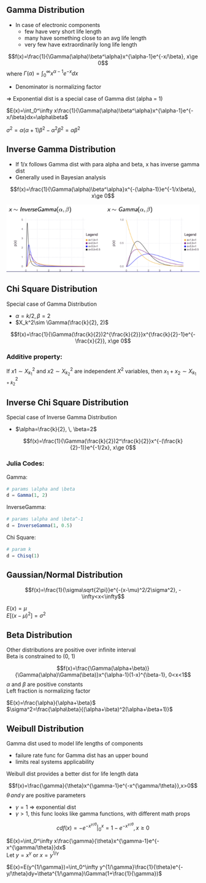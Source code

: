 ## Gamma Distribution
- In case of electronic components
    - few have very short life length
    - many have something close to an avg life length
    - very few have extraordinarily long life length

$$f(x)=\frac{1}{\Gamma(\alpha)\beta^\alpha}x^{\alpha-1}e^{-x/\beta}, x\ge 0$$
where $\Gamma(\alpha)=\int_0^\infty x^{\alpha-1}e^{-x}dx$
- Denominator is normalizing factor

=> Exponential dist is a special case of Gamma dist (alpha = 1)

$E(x)=\int_0^\infty x\frac{1}{\Gamma(\alpha)\beta^\alpha}x^{\alpha-1}e^{-x/\beta}dx=\alpha\beta$

$\sigma^2=\alpha(\alpha+1)\beta^2-\alpha^2\beta^2=\alpha\beta^2$

## Inverse Gamma Distribution
- If 1/x follows Gamma dist with para alpha and beta, x has inverse gamma dist
- Generally used in Bayesian analysis

$$f(x)=\frac{1}{\Gamma(\alpha)\beta^\alpha}x^{-(\alpha-1)}e^{-1/x\beta}, x\ge 0$$

![alt text](image.png)

## Chi Square Distribution
Special case of Gamma Distribution
- $\alpha=k/2, \, \beta=2$
- $X_k^2\sim \Gamma(\frac{k}{2}, 2)$

$$f(x)=\frac{1}{\Gamma(\frac{k}{2})2^{\frac{k}{2}}}x^{\frac{k}{2}-1}e^{-\frac{x}{2}}, x\ge 0$$

### **Additive property**:
If $x1\sim X_{k_1}^2$ and $x2\sim X_{k_2}^2$ are independent $X^2$ variables, then $x_1+x_2\sim X_{k_1+k_2}^2$

## Inverse Chi Square Distribution
Special case of Inverse Gamma Distribution
- $\alpha=\frac{k}{2}, \, \beta=2$

$$f(x)=\frac{1}{\Gamma(\frac{k}{2})2^\frac{k}{2}}x^{-(\frac{k}{2}-1)}e^{-1/2x}, x\ge 0$$

### Julia Codes:
Gamma:
```julia
# params \alpha and \beta
d = Gamma(1, 2)
```

InverseGamma:
```julia
# params \alpha and \beta^-1
d = InverseGamma(1, 0.5)
```

Chi Square:
```julia
# param k
d = Chisq(1)
```

## Gaussian/Normal Distribution
$$f(x)=\frac{1}{\sigma\sqrt{2\pi}}e^{-(x-\mu)^2/2\sigma^2}, -\infty<x<\infty$$

$E(x)=\mu$ \
$E[(x-\mu)^2]=\sigma^2$

## Beta Distribution
Other distributions are positive over infinite interval \
Beta is constrained to (0, 1)

$$f(x)=\frac{\Gamma(\alpha+\beta)}{\Gamma(\alpha)\Gamma(\beta)}x^{\alpha-1}(1-x)^{\beta-1}, 0<x<1$$
$\alpha$ and $\beta$ are positive constants \
Left fraction is normalizing factor

$E(x)=\frac{\alpha}{\alpha+\beta}$ \
$\sigma^2=\frac{\alpha\beta}{(\alpha+\beta)^2(\alpha+\beta+1)}$

## Weibull Distribution
Gamma dist used to model life lengths of components
- failure rate func for Gamma dist has an upper bound
- limits real systems applicability

Weibull dist provides a better dist for life length data

$$f(x)=\frac{\gamma}{\theta}x^{\gamma-1}e^{-x^{\gamma/\theta}},x>0$$
$\theta \, and \, \gamma$ are positive parameters

- $\gamma=1$ => exponential dist
- $\gamma>1$, this func looks like gamma functions, with different math props

$$cdf(x)=-e^{-x^{\gamma/\theta}}|_0^x=1-e^{-x^{\gamma/\theta}}, x\ge 0$$

$E(x)=\int_0^\infty x\frac{\gamma}{\theta}x^{\gamma-1}e^{-x^{\gamma/\theta}}dx$\
Let $y=x^\gamma$ or $x=y^{1/\gamma}$

$E(x)=E(y^{1/\gamma})=\int_0^\infty y^{1/\gamma}\frac{1}{\theta}e^{-y/\theta}dy=\theta^{1/\gamma}\Gamma(1+\frac{1}{\gamma})$